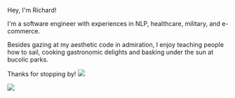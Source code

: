 Hey, I'm Richard!

I'm a software engineer with experiences in NLP, healthcare, military, and e-commerce. 

Besides gazing at my aesthetic code in admiration, I enjoy teaching people how to sail, cooking gastronomic delights and basking under the sun at bucolic parks. 

Thanks for stopping by!
![](https://github.com/Your_Repository_Name/Your_GIF_Name.gif)

![](https://komarev.com/ghpvc/?username=richardyoungdev)




<!---
richardyoungdev/richardyoungdev is a ✨ special ✨ repository because its `README.md` (this file) appears on your GitHub profile.
You can click the Preview link to take a look at your changes.
--->
